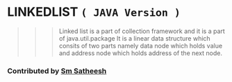 # LINKEDLIST `( JAVA Version )`

>>> Linked list is a part of collection framework and it is a part of java.util.package
>>> It is a linear data structure which consits of two parts namely data node which holds value and address node which holds address of the next node.

### Contributed by [Sm Satheesh](https://github.com/smsatheesh)